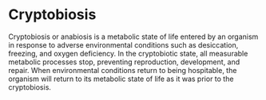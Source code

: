 # Cryptobiosis
Cryptobiosis or anabiosis is a metabolic state of life entered by an organism in response to adverse environmental conditions such as desiccation, freezing, and oxygen deficiency. In the cryptobiotic state, all measurable metabolic processes stop, preventing reproduction, development, and repair. When environmental conditions return to being hospitable, the organism will return to its metabolic state of life as it was prior to the cryptobiosis.
